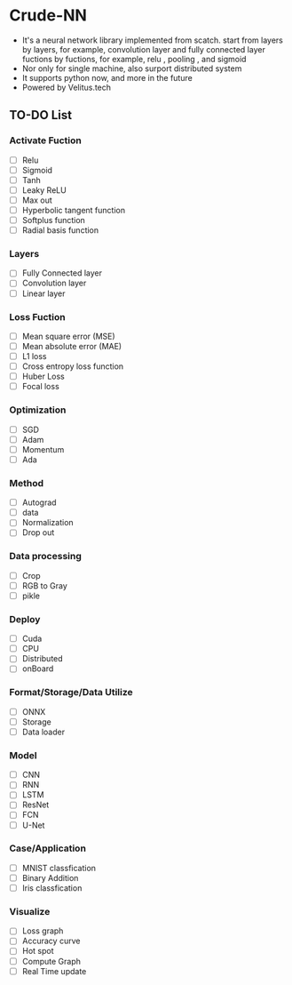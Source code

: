 # Crude-NN
- It's a neural network library implemented from scatch.
  start from layers by layers, for example, convolution layer and fully connected layer
  fuctions by fuctions, for example, relu , pooling , and sigmoid
- Nor only for single machine, also surport distributed system  
- It supports python now, and more in the future
- Powered by Velitus.tech
## TO-DO List
### Activate Fuction
- [ ] Relu
- [ ] Sigmoid
- [ ] Tanh
- [ ] Leaky ReLU
- [ ] Max out
- [ ] Hyperbolic tangent function
- [ ] Softplus function
- [ ] Radial basis function
### Layers
- [ ] Fully Connected layer
- [ ] Convolution layer
- [ ] Linear layer
### Loss Fuction
- [ ] Mean square error (MSE)
- [ ] Mean absolute error (MAE)
- [ ] L1 loss
- [ ] Cross entropy loss function
- [ ] Huber Loss
- [ ] Focal loss
### Optimization
- [ ] SGD
- [ ] Adam
- [ ] Momentum
- [ ] Ada
### Method
- [ ] Autograd
- [ ] data
- [ ] Normalization
- [ ] Drop out
### Data processing
- [ ] Crop
- [ ] RGB to Gray
- [ ] pikle
### Deploy
- [ ] Cuda
- [ ] CPU
- [ ] Distributed
- [ ] onBoard
### Format/Storage/Data Utilize
- [ ] ONNX
- [ ] Storage
- [ ] Data loader
### Model
- [ ] CNN
- [ ] RNN
- [ ] LSTM
- [ ] ResNet
- [ ] FCN
- [ ] U-Net
### Case/Application
- [ ] MNIST classfication
- [ ] Binary Addition
- [ ] Iris classfication
### Visualize
- [ ] Loss graph
- [ ] Accuracy curve
- [ ] Hot spot
- [ ] Compute Graph
- [ ] Real Time update
